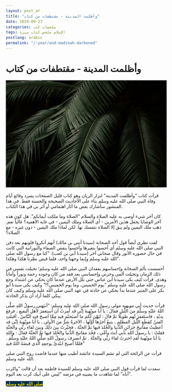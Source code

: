 ```yaml
---
layout: post_ar
title: "وأظلمت المدينة - مقتطفات من كتاب"
date: 2019-09-27
categories: ملخصات كتب
tags: الإسلام ملخص كتاب سيرة
postlang: arabic
permalink: "/:year/and-madinah-darkened"
---
```




# وأظلمت المدينة - مقتطفات من كتاب

<img class="featured-image"
  src="/assets/images/2019/madinah-darkened.jpg" />

قرأت كتاب "وأظلمت المدينة" لنزار الريان وهو كتاب قليل الصفحات يسرد وقائع أيام وفاة النبي صلى الله عليه وسلم بناء على الأحاديث الصحيحة والحسنة فقط. في هذا المنشور سأشارك بعض ما أثار اهتمامي أو أثر بي في هذا الكتاب.

كان آخر شيء أوصى به عليه الصلاة والسلام “الصلاة وما ملكت أيمانكم”. هل كون هذه آخر الوصايا يجعل هذين الأمرين - أي الصلاة وملك اليمين - في غاية الأهمية؟ غالباً نعم. ذهب ملك اليمين ولم يبق إلا الصلاة نتمسك بها. لكن لماذا ملك اليمين - دون غيره - مع الصلاة؟

لفت نظري أيضاً قول أحد الصحابة (سيدنا أنس بن مالك) أنهم أنكروا قلوبهم بعد دفن النبي صلى الله عليه وسلم أي أحسوا بتغيرها وأحسوا بنقص الصفاء والنورانية التي كانت في حال حضوره الأنور وقال صحابي آخر (سيدنا أبي بن كعب): “كنا مع رسول الله صلى الله عليه وسلم وإنما وجهنا واحد، فلما قبض نظرنا هكذا وهكذا”.

أحسست بألم الصحابة وإحساسهم بفقدان النبي صلى الله عليه وسلم؛ تخيلت نفسي في ذلك الزمان وتخيلت ألمي وحزني وإحساسي بعد فقد من كان وجوده رحمة ونوراً وأماناً وهدى. قرأت كيف بكى سيدنا ابن عباس حتى بلل الأرض عندما كان يحكي عن اشتداد وجع رسول الله صلى الله عليه وسلم “يوم الخميس، وما يوم الخميس؟!” وكيف بكى سيدنا أبو بكر على المنبر عندما بدأ يحكي عن حادثة في عهد النبي صلى الله عليه وسلم وكيف كان يبكي كلما أراد أن يذكر الحادثة. 

قرأت حديث أبي مويهبة مولى رسول الله صلى الله عليه وسلم: “أنبَهني رسولُ اللهِ صلَّى اللهُ عليْهِ وسلَّمَ منَ اللَّيلِ فقالَ : يا أبا مويْهِبةَ إنِّي قد أُمِرتُ أن أستغفرَ لأَهلِ البقيعِ ، فرفعَ يديْهِ ، فاستَغفرَ لَهم طويلًا ثمَّ قالَ : ليَهْنَ لَكم ما أصبَحتُم فيهِ مِمَّا أصبحَ فيهِ النَّاسُ ، أقبلتِ الفتنُ كقِطَعِ اللَّيلِ المظلِمِ ، يتبعُ آخرُها أوَّلَها ، الآخرةُ شرٌّ منَ الأولى ، يا أبا مويْهبةَ إنِّي قد أعطيتُ مفاتيحَ خزائنِ الدُّنيا والخُلدَ فيها ثمَّ الجنَّةَ ، فخيِّرتُ بينَ ذلِكَ وبينَ لقاءِ ربِّي والجنَّةِ فقلتُ : يا رسولَ اللهِ بأبي أنتَ وأمِّي ، فخُذ مفاتيحَ الدُّنيا والخُلدَ فيها ثمَّ الجنَّةَ فقالَ : واللهِ يا أبا مويْهبةَ لقدِ اخترتُ لقاءَ ربِّي والجنَّةَ . ثمَّ انصرفَ رسولُ اللهِ صلَّى اللهُ عليْهِ وسلَّمَ . فلمَّا أصبحَ ابتُدئَ بوجعِهِ الَّذي قبضَهُ اللهُ فيهِ”

قرأت عن الرائحة التي لم تشم السيدة عائشة أطيب منها عندما فاضت روح النبي صلى الله عليه وسلم.

سعدت لما قرأت قول النبي صلى الله عليه وسلم للسيدة فاطمة بعد أن قالت “واكرب أباه” لما شاهدت ما يصيبه في مرضه “ليس على أبيك كرب بعد اليوم”.

<span style="color:gold; background:#003049; font-weight:bold"> صلى الله عليه وسلم </span>